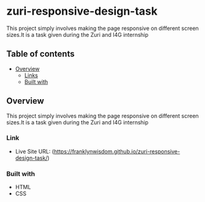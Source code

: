 # zuri-responsive-design-task

This project simply involves making the page responsive on different screen sizes.It is a task given during the Zuri and I4G internship

## Table of contents

- [Overview](#overview)
  - [Links](#links)
  - [Built with](#built-with)

## Overview
This project simply involves making the page responsive on different screen sizes.It is a task given during the Zuri and I4G internship

### Link
- Live Site URL: (https://franklynwisdom.github.io/zuri-responsive-design-task/)

### Built with

- HTML
- CSS

